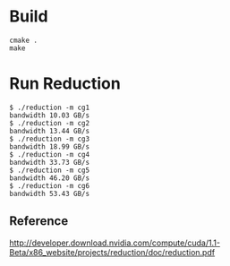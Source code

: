 # Build

```
cmake .
make
```

# Run Reduction

```
$ ./reduction -m cg1
bandwidth 10.03 GB/s
$ ./reduction -m cg2
bandwidth 13.44 GB/s
$ ./reduction -m cg3
bandwidth 18.99 GB/s
$ ./reduction -m cg4
bandwidth 33.73 GB/s
$ ./reduction -m cg5
bandwidth 46.20 GB/s
$ ./reduction -m cg6
bandwidth 53.43 GB/s
```

## Reference

http://developer.download.nvidia.com/compute/cuda/1.1-Beta/x86_website/projects/reduction/doc/reduction.pdf

